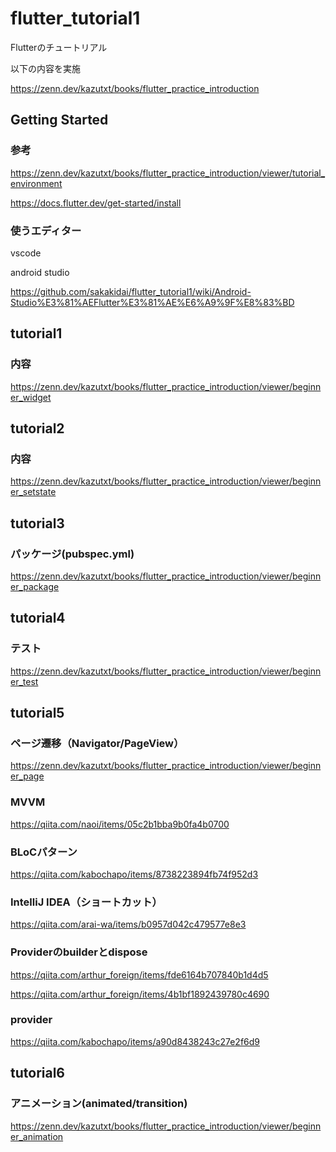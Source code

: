 # flutter_tutorial1

Flutterのチュートリアル

以下の内容を実施

https://zenn.dev/kazutxt/books/flutter_practice_introduction

## Getting Started

### 参考

https://zenn.dev/kazutxt/books/flutter_practice_introduction/viewer/tutorial_environment

https://docs.flutter.dev/get-started/install

### 使うエディター

vscode

android studio

https://github.com/sakakidai/flutter_tutorial1/wiki/Android-Studio%E3%81%AEFlutter%E3%81%AE%E6%A9%9F%E8%83%BD

## tutorial1

### 内容

https://zenn.dev/kazutxt/books/flutter_practice_introduction/viewer/beginner_widget

## tutorial2

### 内容

https://zenn.dev/kazutxt/books/flutter_practice_introduction/viewer/beginner_setstate

## tutorial3

### パッケージ(pubspec.yml)

https://zenn.dev/kazutxt/books/flutter_practice_introduction/viewer/beginner_package

## tutorial4

### テスト

https://zenn.dev/kazutxt/books/flutter_practice_introduction/viewer/beginner_test

## tutorial5

### ページ遷移（Navigator/PageView）

https://zenn.dev/kazutxt/books/flutter_practice_introduction/viewer/beginner_page

### MVVM

https://qiita.com/naoi/items/05c2b1bba9b0fa4b0700

### BLoCパターン

https://qiita.com/kabochapo/items/8738223894fb74f952d3

### IntelliJ IDEA（ショートカット）

https://qiita.com/arai-wa/items/b0957d042c479577e8e3

### Providerのbuilderとdispose

https://qiita.com/arthur_foreign/items/fde6164b707840b1d4d5

https://qiita.com/arthur_foreign/items/4b1bf1892439780c4690

### provider

https://qiita.com/kabochapo/items/a90d8438243c27e2f6d9

## tutorial6

### アニメーション(animated/transition)

https://zenn.dev/kazutxt/books/flutter_practice_introduction/viewer/beginner_animation






